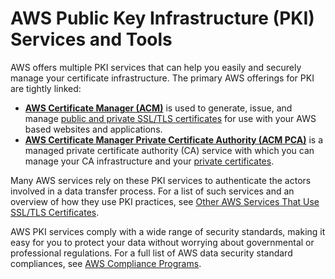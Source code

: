 # AWS Public Key Infrastructure \(PKI\) Services and Tools<a name="awspki-service-toplevel"></a>

AWS offers multiple PKI services that can help you easily and securely manage your certificate infrastructure\. The primary AWS offerings for PKI are tightly linked:
+ **[AWS Certificate Manager \(ACM\)](awspki-service-acm.md)** is used to generate, issue, and manage [public and private SSL/TLS certificates](pki-concepts.md#concept-pub-cert) for use with your AWS based websites and applications\.
+ **[AWS Certificate Manager Private Certificate Authority \(ACM PCA\)](awspki-service-pca.md)** is a managed private certificate authority \(CA\) service with which you can manage your CA infrastructure and your [private certificates](pki-concepts.md#concept-priv-cert)\.

Many AWS services rely on these PKI services to authenticate the actors involved in a data transfer process\. For a list of such services and an overview of how they use PKI practices, see [Other AWS Services That Use SSL/TLS Certificates](awspki-service-other.md)\.

AWS PKI services comply with a wide range of security standards, making it easy for you to protect your data without worrying about governmental or professional regulations\. For a full list of AWS data security standard compliances, see [AWS Compliance Programs](https://aws.amazon.com/compliance/programs/)\.